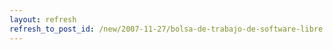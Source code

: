 ```yaml
---
layout: refresh
refresh_to_post_id: /new/2007-11-27/bolsa-de-trabajo-de-software-libre.html
---
```

